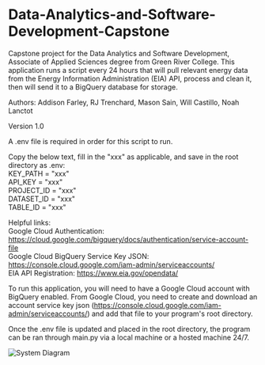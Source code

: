 # Data-Analytics-and-Software-Development-Capstone

Capstone project for the Data Analytics and Software Development, Associate of Applied Sciences degree from Green River College. This application runs a script every 24 hours that will pull relevant energy data from the Energy Information Administration (EIA) API, process and clean it, then will send it to a BigQuery database for storage.

Authors: Addison Farley, RJ Trenchard, Mason Sain, Will Castillo, Noah Lanctot

Version 1.0

A .env file is required in order for this script to run. 

Copy the below text, fill in the "xxx" as applicable, and save in the root directory as .env:
<br />
KEY_PATH = "xxx"<br />
API_KEY = "xxx"<br />
PROJECT_ID = "xxx"<br />
DATASET_ID = "xxx"<br />
TABLE_ID = "xxx"

Helpful links:
<br />
Google Cloud Authentication: https://cloud.google.com/bigquery/docs/authentication/service-account-file<br />
Google Cloud BigQuery Service Key JSON: https://console.cloud.google.com/iam-admin/serviceaccounts/<br />
EIA API Registration: https://www.eia.gov/opendata/

To run this application, you will need to have a Google Cloud account with BigQuery enabled. From Google Cloud, you need to create and download an account service key json (https://console.cloud.google.com/iam-admin/serviceaccounts/) and add that file to your program's root directory.

Once the .env file is updated and placed in the root directory, the program can be ran through main.py via a local machine or a hosted machine 24/7.

![System Diagram](https://github.com/AddisonFarley/SDEV-280-Capstone/assets/93640684/be911ae9-fa23-4860-b27a-48c698645905)
